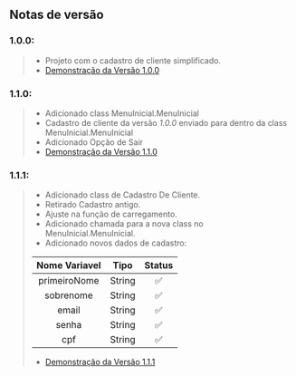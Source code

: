 ## Notas de versão

### **1.0.0**:
> - Projeto com o cadastro de cliente simplificado.
> - [Demonstração da Versão 1.0.0](https://drive.google.com/file/d/1p6kFwsWTDmtFIXkBAmxeerPapEh2VGDR/view?usp=sharing "Demonstração de como o sistema está sendo executado na versão (1.0.0).")

### **1.1.0**:
> - Adicionado class MenuInicial.MenuInicial
> - Cadastro de cliente da versão _1.0.0_ enviado para dentro da class MenuInicial.MenuInicial
> - Adicionado Opção de Sair
> - [Demonstração da Versão 1.1.0](https://drive.google.com/file/d/1TBhGc5zXveLf9mNzZmUOKF1-1kgw6uxC/view?usp=sharing "Demonstração de como o sistema está sendo executado na versão (1.1.0).")

### **1.1.1**:
> - Adicionado class de Cadastro De Cliente.
> - Retirado Cadastro antigo.
> - Ajuste na função de carregamento.
> - Adicionado chamada para a nova class no MenuInicial.MenuInicial.
> - Adicionado novos dados de cadastro:
> 
> | Nome Variavel |  Tipo  | Status |
> |:-------------:|:------:|:------:|
> | primeiroNome  | String |   ✅    |
> |   sobrenome   | String |   ✅    |
> |     email     | String |   ✅    |
> |     senha     | String |   ✅    |
> |      cpf      | String |   ✅    | 
> - [Demonstração da Versão 1.1.1](https://drive.google.com/file/d/1ZEJiWCBKBhftFDaw079Ddf8e41uBuHMG/view?usp=sharing "Demonstração de como o sistema está sendo executado na versão (1.1.1).")

